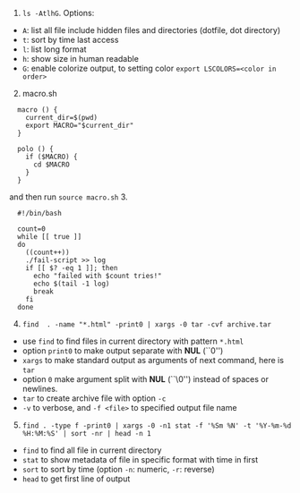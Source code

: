 1. `ls -AtlhG`. Options:
- `A`: list all file include hidden files and directories (dotfile, dot directory) 
- `t`: sort by time last access
- `l`: list long format
- `h`: show size in human readable
- `G`: enable colorize output, to setting color `export LSCOLORS=<color in order>`
2. macro.sh
```shell
  macro () {
    current_dir=$(pwd)
    export MACRO="$current_dir"
  }

  polo () {
    if ($MACRO) {
      cd $MACRO
    }
  }
```
and then run `source macro.sh`
3. 
```shell
  #!/bin/bash

  count=0
  while [[ true ]]
  do
    ((count++))
    ./fail-script >> log
    if [[ $? -eq 1 ]]; then
      echo "failed with $count tries!"
      echo $(tail -1 log)
      break
    fi
  done
```
4. `find  . -name "*.html" -print0 | xargs -0 tar -cvf archive.tar`
- use `find` to find files in current directory with pattern `*.html`
- option `print0` to make output separate with **NUL** (\`\`0'')
- `xargs` to make standard output as arguments of next command, here is `tar`
- option `0` make argument split with **NUL** (\`\`\0'') instead of spaces or newlines.
- `tar` to create archive file with option `-c`
- `-v` to verbose, and `-f <file>` to specified output file name
5. `find . -type f -print0 | xargs -0 -n1 stat -f '%Sm %N' -t '%Y-%m-%d %H:%M:%S' | sort -nr | head -n 1`
- `find` to find all file in current directory
- `stat` to show metadata of file in specific format with time in first
- `sort` to sort by time (option `-n`: numeric, `-r`: reverse)
- `head` to get first line of output
